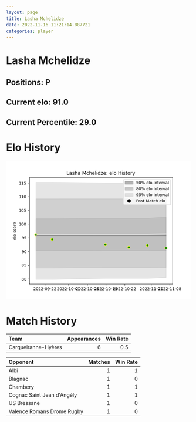 ```yaml
---  
layout: page  
title: Lasha Mchelidze  
date: 2022-11-16 11:21:14.887721  
categories: player  
---
```

# Lasha Mchelidze

## Positions: P

## Current elo: 91.0

## Current Percentile: 29.0

# Elo History


![elo history](history_LashaMchelidze.png)
# Match History


| Team                |   Appearances |   Win Rate |
|:--------------------|--------------:|-----------:|
| Carqueiranne-Hyères |             6 |        0.5 |

| Opponent                   |   Matches |   Win Rate |
|:---------------------------|----------:|-----------:|
| Albi                       |         1 |          1 |
| Blagnac                    |         1 |          0 |
| Chambery                   |         1 |          1 |
| Cognac Saint Jean d'Angély |         1 |          1 |
| US Bressane                |         1 |          0 |
| Valence Romans Drome Rugby |         1 |          0 |